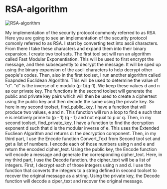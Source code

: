 # RSA-algorithm

![RSA-algorithm](https://github.com/mitch-henderson/RSA-algorithm/blob/main/DALL%C2%B7E%202023-03-04%2022.56.38%20-%203d%20render%20of%20The%20RSA%20algorithm%20(Rivest-Shamir-Adleman)%20%20in%20basquiat%20style.png?raw=true)

My implementation of the security protocol commonly referred to as RSA
Here you are going to see an implementation of the security protocol comonly referred to as RSA. I start by converting text into ascii characters. From there I take these characters and expand them into their binary expansion. I create two tool sets.
The first tool set will run an algorithm called Fast Modular Exponentiation. This will be used to first encrypt the message, and then subsequently to decrypt the message. It will be sped up using the binary expansion of the ascii characters to help decrypt other people's codes.
Then, also in the first toolset, I run another algorithm called Exapnded Euclidean Algorithm. This will be used to determine the value of "d". "d" is the inverse of e modulo (p-1)(q-1). We keep these values d and n as our private key.
The functions in the second toolset will generate the public and private key pairs which will then be used to create a ciphertext using the public key and then decode the same using the private key. So here in my second toolset, find_public_key, I have a function that will produce two values, e and n. This function will run a loop to find e such that e is relatively prime to (p - 1) (q - 1) and not equal to p or q.
Then, in my second toolset, find_private_key, I have a function to find the decryption exponent d such that d is the modular inverse of e. This uses the Extended Eucliean Algorithm and returns d: the decryption component.
Then, in my third part, I use the Encode function Convert_Text from Second tool set and get a list of numbers. I encode each of those numbers using n and e and return the encoded cipher_text. Using the public key, the Encode function will encode a message and generate the corresponding cipher_text.
Here, in my third part, I use the Decode function. the cipher_text will be a list of integers. First, I decrypt each of those integers using n and d. I use the function that converts the integers to a string defined in second toolset to recover the original message as a string. Using the private key, the Decode function will decode a ciper_text and recover the original message.
